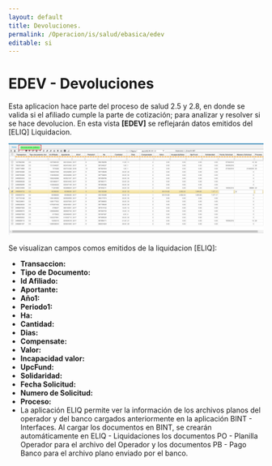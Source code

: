 ```yaml
---
layout: default
title: Devoluciones.
permalink: /Operacion/is/salud/ebasica/edev
editable: si
---
```


# EDEV - Devoluciones

Esta aplicacion hace parte del proceso de salud 2.5 y 2.8, en donde se valida si el afiliado cumple la parte de cotización; para analizar y resolver si se hace devolucion.
En esta vista **[EDEV]** se reflejarán datos emitidos del [ELIQ] Liquidacion.  

![](edev1.png)

Se visualizan campos comos emitidos de la liquidacion [ELIQ]:

* **Transaccion:**
* **Tipo de Documento:**
* **Id Afiliado:**
* **Aportante:**
* **Año1:**
* **Periodo1:**
* **Ha:**
* **Cantidad:**
* **Dias:**
* **Compensate:**
* **Valor:**
* **Incapacidad valor:**
* **UpcFund:**
* **Solidaridad:**
* **Fecha Solicitud:**
* **Numero de Solicitud:**
* **Proceso:**
* La aplicación ELIQ permite ver la información de los archivos planos del operador y del banco cargados anteriormente en la aplicación BINT - Interfaces. Al cargar los documentos en BINT, se crearán automáticamente en ELIQ - Liquidaciones los documentos PO - Planilla Operador para el archivo del Operador y los documentos PB - Pago Banco para el archivo plano enviado por el banco.  

